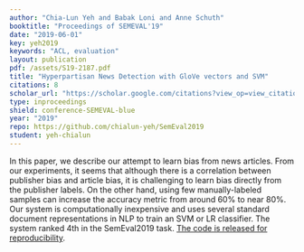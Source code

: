 ```yaml
---
author: "Chia-Lun Yeh and Babak Loni and Anne Schuth"
booktitle: "Proceedings of SEMEVAL'19"
date: "2019-06-01"
key: yeh2019
keywords: "ACL, evaluation"
layout: publication
pdf: /assets/S19-2187.pdf
title: "Hyperpartisan News Detection with GloVe vectors and SVM"
citations: 8
scholar_url: "https://scholar.google.com/citations?view_op=view_citation&hl=en&user=Y3ahb_wAAAAJ&pagesize=100&citation_for_view=Y3ahb_wAAAAJ:_axFR9aDTf0C"
type: inproceedings
shield: conference-SEMEVAL-blue
year: "2019"
repo: https://github.com/chialun-yeh/SemEval2019
student: yeh-chialun
---
```


In this paper, we describe our attempt to learn bias from news articles.
From our experiments, it seems that although there is a correlation between publisher bias and article bias, it is
challenging to learn bias directly from the publisher labels. On the other hand, using few manually-labeled samples can
increase the accuracy metric from around 60% to near 80%. Our system is computationally inexpensive and uses several
standard document representations in NLP to train an SVM or LR classifier.
The system ranked 4th in the SemEval2019
task. [The code is released for reproducibility](https://github.com/chialun-yeh/SemEval2019).
